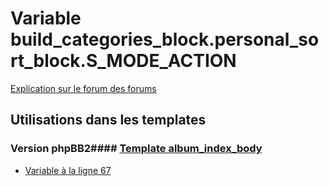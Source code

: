 # Variable build_categories_block.personal_sort_block.S_MODE_ACTION
[Explication sur le forum des forums](http://forum.forumactif.com/t294113-listing-des-variables#build_categories_block.personal_sort_block.S_MODE_ACTION)
## Utilisations dans les templates
### Version phpBB2#### [Template album_index_body](subsilver/album_index_body.md)
* [Variable à la ligne 67](../subsilver/album_index_body.tpl#L67)
